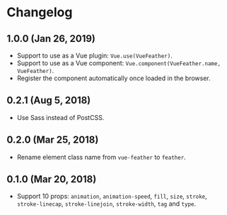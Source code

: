# Changelog

## 1.0.0 (Jan 26, 2019)

- Support to use as a Vue plugin: `Vue.use(VueFeather)`.
- Support to use as a Vue component: `Vue.component(VueFeather.name, VueFeather)`.
- Register the component automatically once loaded in the browser.

## 0.2.1 (Aug 5, 2018)

- Use Sass instead of PostCSS.

## 0.2.0 (Mar 25, 2018)

- Rename element class name from `vue-feather` to `feather`.

## 0.1.0 (Mar 20, 2018)

- Support 10 props: `animation`, `animation-speed`, `fill`, `size`, `stroke`, `stroke-linecap`, `stroke-linejoin`, `stroke-width`, `tag` and `type`.
